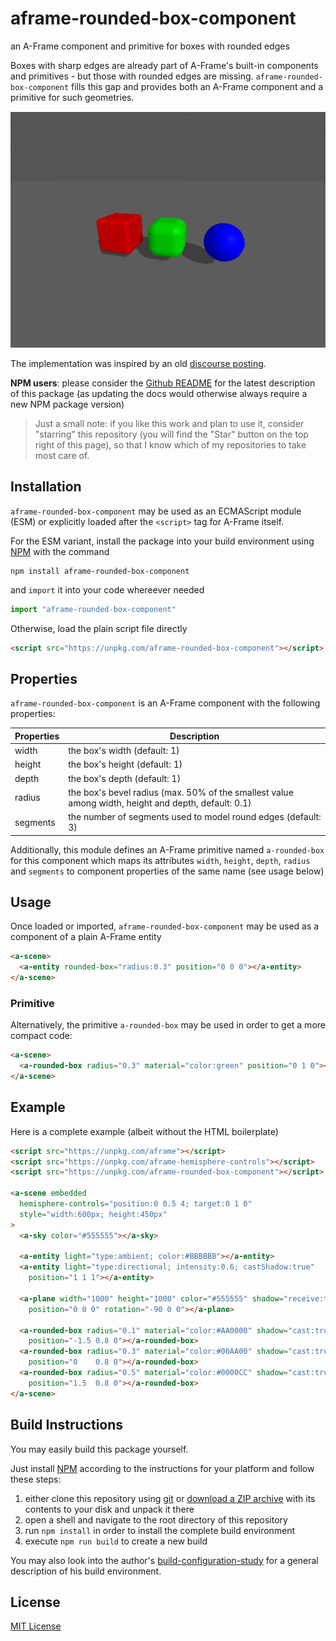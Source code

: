 # aframe-rounded-box-component #

an A-Frame component and primitive for boxes with rounded edges

Boxes with sharp edges are already part of A-Frame's built-in components and primitives - but those with rounded edges are missing. `aframe-rounded-box-component` fills this gap and provides both an A-Frame component and a primitive for such geometries.

![Example Screenshot](screenshot.png)

The implementation was inspired by an old [discourse posting](https://discourse.threejs.org/t/round-edged-box/1402).

**NPM users**: please consider the [Github README](https://github.com/rozek/aframe-vertical-billboard-component/blob/main/README.md) for the latest description of this package (as updating the docs would otherwise always require a new NPM package version)

> Just a small note: if you like this work and plan to use it, consider "starring" this repository (you will find the "Star" button on the top right of this page), so that I know which of my repositories to take most care of.

## Installation ##

`aframe-rounded-box-component` may be used as an ECMAScript module (ESM) or explicitly loaded after the `<script>` tag for A-Frame itself.

For the ESM variant, install the package into your build environment using [NPM](https://docs.npmjs.com/) with the command

```
npm install aframe-rounded-box-component
```

and `import` it into your code whereever needed

```javascript
import "aframe-rounded-box-component"
```

Otherwise, load the plain script file directly

```html
<script src="https://unpkg.com/aframe-rounded-box-component"></script>
```

## Properties ##

`aframe-rounded-box-component` is an A-Frame component with the following properties:

<table>
 <tbody>
  <tr><th>Properties</th><th>Description</th></tr>
 </tbody>
 <tbody>
  <tr><td>width</td><td>the box's width (default: 1)</td></tr>
  <tr><td>height</td><td>the box's height (default: 1)</td></tr>
  <tr><td>depth</td><td>the box's depth (default: 1)</td></tr>
  <tr><td>radius</td><td>the box's bevel radius (max. 50% of the smallest value among width, height and depth, default: 0.1)</td></tr>
  <tr><td>segments</td><td>the number of segments used to model round edges (default: 3)</td></tr>
 </tbody>
</table>

Additionally, this module defines an A-Frame primitive named `a-rounded-box` for this component which maps its attributes `width`, `height`, `depth`, `radius` and `segments` to component properties of the same name (see usage below)

## Usage ##

Once loaded or imported, `aframe-rounded-box-component` may be used as a component of a plain A-Frame entity

```html
<a-scene>
  <a-entity rounded-box="radius:0.3" position="0 0 0"></a-entity>
</a-scene>
```

### Primitive ###

Alternatively, the primitive `a-rounded-box` may be used in order to get a more compact code:

```html
<a-scene>
  <a-rounded-box radius="0.3" material="color:green" position="0 1 0"></a-rounded-box>
</a-scene>
```

## Example ##

Here is a complete example (albeit without the HTML boilerplate)

```html
<script src="https://unpkg.com/aframe"></script>
<script src="https://unpkg.com/aframe-hemisphere-controls"></script>
<script src="https://unpkg.com/aframe-rounded-box-component"></script>

<a-scene embedded
  hemisphere-controls="position:0 0.5 4; target:0 1 0"
  style="width:600px; height:450px"
>
  <a-sky color="#555555"></a-sky>

  <a-entity light="type:ambient; color:#BBBBBB"></a-entity>
  <a-entity light="type:directional; intensity:0.6; castShadow:true"
    position="1 1 1"></a-entity>

  <a-plane width="1000" height="1000" color="#555555" shadow="receive:true"
    position="0 0 0" rotation="-90 0 0"></a-plane>

  <a-rounded-box radius="0.1" material="color:#AA0000" shadow="cast:true"
    position="-1.5 0.8 0"></a-rounded-box>
  <a-rounded-box radius="0.3" material="color:#00AA00" shadow="cast:true"
    position="0    0.8 0"></a-rounded-box>
  <a-rounded-box radius="0.5" material="color:#0000CC" shadow="cast:true"
    position="1.5  0.8 0"></a-rounded-box>
</a-scene>
```

## Build Instructions ##

You may easily build this package yourself.

Just install [NPM](https://docs.npmjs.com/) according to the instructions for your platform and follow these steps:

1. either clone this repository using [git](https://git-scm.com/) or [download a ZIP archive](https://github.com/rozek/aframe-rounded-box-component/archive/refs/heads/main.zip) with its contents to your disk and unpack it there 
2. open a shell and navigate to the root directory of this repository
3. run `npm install` in order to install the complete build environment
4. execute `npm run build` to create a new build

You may also look into the author's [build-configuration-study](https://github.com/rozek/build-configuration-study) for a general description of his build environment.

## License ##

[MIT License](LICENSE.md)
